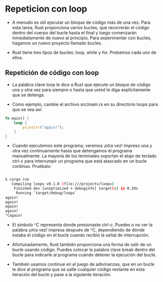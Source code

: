 # Repeticion con loop

- A menudo es útil ejecutar un bloque de código más de una vez. Para esta tarea, Rust proporciona varios bucles, que recorrerán el código dentro del cuerpo del bucle hasta el final y luego comenzarán inmediatamente de nuevo al principio. Para experimentar con bucles, hagamos un nuevo proyecto llamado bucles.

- Rust tiene tres tipos de bucles: loop, while y for. Probemos cada uno de ellos.

## Repetición de código con loop

- La palabra clave loop le dice a Rust que ejecute un bloque de código una y otra vez para siempre o hasta que usted le diga explícitamente que se detenga.

- Como ejemplo, cambie el archivo src/main.rs en su directorio loops para que se vea así:

```rust
fn main() {
    loop {
        println!("again!");
    }
}
```

- Cuando ejecutemos este programa, veremos ¡otra vez! impreso una y otra vez continuamente hasta que detengamos el programa manualmente. La mayoría de los terminales soportan el atajo de teclado ctrl-c para interrumpir un programa que está atascado en un bucle continuo. Pruébalo:

```bash

$ cargo run
   Compiling loops v0.1.0 (file:///projects/loops)
    Finished dev [unoptimized + debuginfo] target(s) in 0.29s
     Running `target/debug/loops`
again!
again!
again!
again!
^Cagain!
```

- El símbolo ^C representa donde presionaste ctrl-c. Puedes o no ver la palabra ¡otra vez! impresa después de ^C, dependiendo de dónde estaba el código en el bucle cuando recibió la señal de interrupción.

- Afortunadamente, Rust también proporciona una forma de salir de un bucle usando código. Puedes colocar la palabra clave break dentro del bucle para indicarle al programa cuándo detener la ejecución del bucle.

- También usamos continue en el juego de adivinanzas, que en un bucle le dice al programa que se salte cualquier código restante en esta iteración del bucle y pase a la siguiente iteración.
